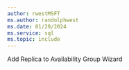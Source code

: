```yaml
---
author: rwestMSFT
ms.author: randolphwest
ms.date: 01/29/2024
ms.service: sql
ms.topic: include
---
```

 Add Replica to Availability Group Wizard 
